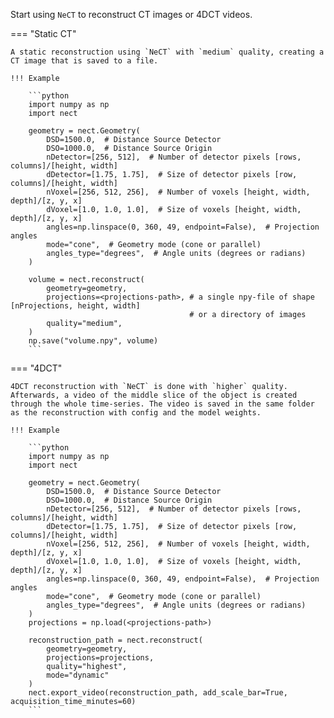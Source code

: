 Start using `NeCT` to reconstruct CT images or 4DCT videos. 

=== "Static CT"

    A static reconstruction using `NeCT` with `medium` quality, creating a CT image that is saved to a file.

    !!! Example 
        
        ```python
        import numpy as np
        import nect

        geometry = nect.Geometry(
            DSD=1500.0,  # Distance Source Detector
            DSO=1000.0,  # Distance Source Origin
            nDetector=[256, 512],  # Number of detector pixels [rows, columns]/[height, width]
            dDetector=[1.75, 1.75],  # Size of detector pixels [row, columns]/[height, width]
            nVoxel=[256, 512, 256],  # Number of voxels [height, width, depth]/[z, y, x]
            dVoxel=[1.0, 1.0, 1.0],  # Size of voxels [height, width, depth]/[z, y, x]
            angles=np.linspace(0, 360, 49, endpoint=False),  # Projection angles
            mode="cone",  # Geometry mode (cone or parallel)
            angles_type="degrees",  # Angle units (degrees or radians)
        )

        volume = nect.reconstruct(
            geometry=geometry,
            projections=<projections-path>, # a single npy-file of shape [nProjections, height, width] 
                                            # or a directory of images
            quality="medium",
        )
        np.save("volume.npy", volume)
        ```

=== "4DCT"

    4DCT reconstruction with `NeCT` is done with `higher` quality. Afterwards, a video of the middle slice of the object is created through the whole time-series. The video is saved in the same folder as the reconstruction with config and the model weights.

    !!! Example 
        
        ```python
        import numpy as np
        import nect
        
        geometry = nect.Geometry(
            DSD=1500.0,  # Distance Source Detector
            DSO=1000.0,  # Distance Source Origin
            nDetector=[256, 512],  # Number of detector pixels [rows, columns]/[height, width]
            dDetector=[1.75, 1.75],  # Size of detector pixels [row, columns]/[height, width]
            nVoxel=[256, 512, 256],  # Number of voxels [height, width, depth]/[z, y, x]
            dVoxel=[1.0, 1.0, 1.0],  # Size of voxels [height, width, depth]/[z, y, x]
            angles=np.linspace(0, 360, 49, endpoint=False),  # Projection angles
            mode="cone",  # Geometry mode (cone or parallel)
            angles_type="degrees",  # Angle units (degrees or radians)
        )
        projections = np.load(<projections-path>)
        
        reconstruction_path = nect.reconstruct(
            geometry=geometry,
            projections=projections,
            quality="highest",
            mode="dynamic"
        )
        nect.export_video(reconstruction_path, add_scale_bar=True, acquisition_time_minutes=60)
        ```